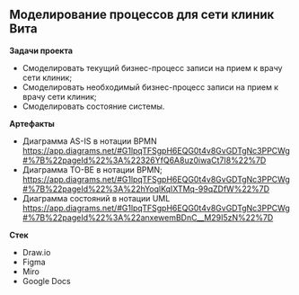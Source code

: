 ## Моделирование процессов для сети клиник Вита

**Задачи проекта**

- Смоделировать текущий бизнес-процесс записи на прием к врачу сети клиник;
- Смоделировать необходимый бизнес-процесс записи на прием к врачу сети клиник;
- Смоделировать состояние системы.

**Артефакты**

- Диаграмма AS-IS в нотации BPMN
  https://app.diagrams.net/#G1lpqTFSgpH6EQG0t4v8GvGDTgNc3PPCWg#%7B%22pageId%22%3A%22326YfQ6A8uz0iwaCt7I8%22%7D
- Диаграмма TO-BE в нотации BPMN;
  https://app.diagrams.net/#G1lpqTFSgpH6EQG0t4v8GvGDTgNc3PPCWg#%7B%22pageId%22%3A%22hYoqlKqIXTMq-99qZDfW%22%7D
- Диаграмма состояний в нотации UML
https://app.diagrams.net/#G1lpqTFSgpH6EQG0t4v8GvGDTgNc3PPCWg#%7B%22pageId%22%3A%22anxewemBDnC__M29I5zN%22%7D
    
**Стек**
- Draw.io
- Figma
- Miro
- Google Docs
